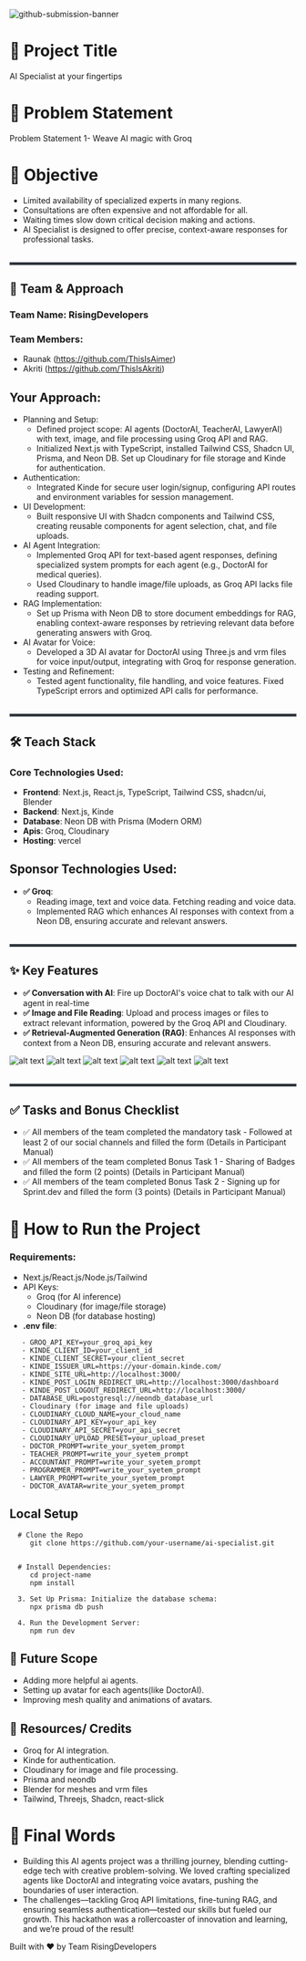 ![github-submission-banner](https://github.com/user-attachments/assets/a1493b84-e4e2-456e-a791-ce35ee2bcf2f)

# 🚀 Project Title
AI Specialist at your fingertips

# 📌 Problem Statement
Problem Statement 1- Weave AI magic with Groq

# 🎯 Objective
- Limited availability of specialized experts in many regions.
- Consultations are often expensive and not affordable for all.
- Waiting times slow down critical decision making and actions.
- AI Specialist is designed to offer precise, context-aware responses for professional tasks.

<hr style="border:2px solid #3d444d; margin-top: 2rem;">

## 🧠 Team & Approach
### Team Name: RisingDevelopers
### Team Members: 
- Raunak (https://github.com/ThisIsAimer)
- Akriti (https://github.com/ThisIsAkriti)

## Your Approach:
- Planning and Setup:
   - Defined project scope: AI agents (DoctorAI, TeacherAI, LawyerAI) with text, image, and file processing using Groq API and RAG.
   - Initialized Next.js with TypeScript, installed Tailwind CSS, Shadcn UI, Prisma, and Neon DB. Set up Cloudinary for file storage and Kinde for authentication.
- Authentication:
   - Integrated Kinde for secure user login/signup, configuring API routes and environment variables for session management.
- UI Development:
   - Built responsive UI with Shadcn components and Tailwind CSS, creating reusable components for agent selection, chat, and file uploads.
- AI Agent Integration:
   - Implemented Groq API for text-based agent responses, defining specialized system prompts for each agent (e.g., DoctorAI for medical queries).
   - Used Cloudinary to handle image/file uploads, as Groq API lacks file reading support.
- RAG Implementation:
   - Set up Prisma with Neon DB to store document embeddings for RAG, enabling context-aware responses by retrieving relevant data before generating answers with Groq.
- AI Avatar for Voice:
   - Developed a 3D AI avatar for DoctorAI using Three.js and vrm files for voice input/output, integrating with Groq for response generation.
- Testing and Refinement:
   - Tested agent functionality, file handling, and voice features. Fixed TypeScript errors and optimized API calls for performance.

<hr style="border:2px solid #3d444d ; margin-top: 2rem;">

## 🛠️ Teach Stack
### Core Technologies Used:
- **Frontend**: Next.js, React.js, TypeScript, Tailwind CSS, shadcn/ui, Blender 
- **Backend**: Next.js, Kinde
- **Database**: Neon DB with Prisma (Modern ORM)
- **Apis**: Groq, Cloudinary
- **Hosting**: vercel

## Sponsor Technologies Used:
- **✅ Groq**: 
   - Reading image, text and voice data. Fetching reading and voice data.  
   - Implemented RAG which enhances AI responses with context from a Neon DB, ensuring accurate and relevant answers.

<hr style="border:2px solid #3d444d; margin-top: 2rem;">

## ✨ Key Features
- **✅ Conversation with AI**: Fire up DoctorAI's voice chat to talk with our AI agent in real-time
- **✅ Image and File Reading**: Upload and process images or files to extract relevant information, powered by the Groq API and Cloudinary.
- **✅ Retrieval-Augmented Generation (RAG)**: Enhances AI responses with context from a Neon DB, ensuring accurate and relevant answers.

![alt text](hackSS1.png)
![alt text](hackSS2.png)
![alt text](hackSS3.png)
![alt text](hackSS5.png)
![alt text](hackSS6.png)
![alt text](hackSS7.png)

<hr style="border:2px solid #3d444d; margin-top: 2rem;">

## ✅ Tasks and Bonus Checklist
- ✅ All members of the team completed the mandatory task - Followed at least 2 of our social channels and filled the form (Details in Participant Manual)
- ✅ All members of the team completed Bonus Task 1 - Sharing of Badges and filled the form (2 points) (Details in Participant Manual)
- ✅ All members of the team completed Bonus Task 2 - Signing up for Sprint.dev and filled the form (3 points) (Details in Participant Manual)

# 🧪 How to Run the Project
### Requirements:
- Next.js/React.js/Node.js/Tailwind
- API Keys:
   -  Groq (for AI inference)
   - Cloudinary (for image/file storage)
   - Neon DB (for database hosting)
- **.env file**:
```
   - GROQ_API_KEY=your_groq_api_key
   - KINDE_CLIENT_ID=your_client_id
   - KINDE_CLIENT_SECRET=your_client_secret
   - KINDE_ISSUER_URL=https://your-domain.kinde.com/
   - KINDE_SITE_URL=http://localhost:3000/
   - KINDE_POST_LOGIN_REDIRECT_URL=http://localhost:3000/dashboard
   - KINDE_POST_LOGOUT_REDIRECT_URL=http://localhost:3000/
   - DATABASE_URL=postgresql://neondb_database_url
   - Cloudinary (for image and file uploads)
   - CLOUDINARY_CLOUD_NAME=your_cloud_name
   - CLOUDINARY_API_KEY=your_api_key
   - CLOUDINARY_API_SECRET=your_api_secret
   - CLOUDINARY_UPLOAD_PRESET=your_upload_preset
   - DOCTOR_PROMPT=write_your_syetem_prompt
   - TEACHER_PROMPT=write_your_syetem_prompt
   - ACCOUNTANT_PROMPT=write_your_syetem_prompt
   - PROGRAMMER_PROMPT=write_your_syetem_prompt
   - LAWYER_PROMPT=write_your_syetem_prompt
   - DOCTOR_AVATAR=write_your_syetem_prompt 
```

## Local Setup
      # Clone the Repo
         git clone https://github.com/your-username/ai-specialist.git
     

      # Install Dependencies:
         cd project-name
         npm install
        
      3. Set Up Prisma: Initialize the database schema:
         npx prisma db push
         
      4. Run the Development Server:
         npm run dev

## 🧬  Future Scope
- Adding more helpful ai agents.
- Setting up avatar for each agents(like DoctorAI).
- Improving mesh quality and animations of avatars.

## 📎 Resources/ Credits
- Groq for AI integration.
- Kinde for authentication.
- Cloudinary for image and file processing.
- Prisma and neondb
- Blender for meshes and vrm files
- Tailwind, Threejs, Shadcn, react-slick

# 🏁 Final Words
   - Building this AI agents project was a thrilling journey, blending cutting-edge tech with creative problem-solving. We loved crafting specialized agents like DoctorAI and integrating voice avatars, pushing the boundaries of user interaction. 
   - The challenges—tackling Groq API limitations, fine-tuning RAG, and ensuring seamless authentication—tested our skills but fueled our growth. This hackathon was a rollercoaster of innovation and learning, and we’re proud of the result!

Built with ❤️ by Team RisingDevelopers